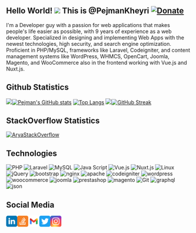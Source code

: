 ## Hello World! <img src="https://media.giphy.com/media/hvRJCLFzcasrR4ia7z/giphy.gif" width="25px"> This is @PejmanKheyri [![Donate](https://img.shields.io/badge/Donate-PayPal-green.svg)](https://www.paypal.com/donate/?hosted_button_id=2RYLRF4UY2WNE)
I'm a Developer guy with a passion for web applications that makes people's life easier as possible, with 9 years of experience as a web developer. Specialized in designing and implementing Web Apps with the newest technologies, high security, and search engine optimization. Proficient in PHP/MySQL, frameworks like Laravel, Codeigniter, and content management systems like WordPress, WHMCS, OpenCart, Joomla, Magento, and WooCommerce also in the frontend working with Vue.js and Nuxt.js.


## Github Statistics

![](https://activity-graph.herokuapp.com/graph?username=pejmankheyri&theme=github&area=true)[![Pejman's GitHub stats](https://github-readme-stats.vercel.app/api?username=pejmankheyri&show_icons=true&theme=darcula&line_height=20)](https://github.com/pejmankheyri/github-readme-stats) [![Top Langs](https://github-readme-stats.vercel.app/api/top-langs/?username=pejmankheyri&theme=darcula&layout=compact)](https://github.com/pejmankheyri/github-readme-stats)
<img src="https://github-profile-trophy.vercel.app/?username=pejmankheyri&theme=gruvbox&row=2&column=7&margin-w=15&margin-h=15 (https://github.com/ryo-ma/github-profile-trophy)">[![GitHub Streak](http://github-readme-streak-stats.herokuapp.com?user=pejmankheyri&theme=darcula)](https://git.io/streak-stats)





## StackOverflow Statistics
[![AryaStackOverflow](https://github-readme-stackoverflow.vercel.app/?userID=2037129&theme=dark)](https://stackoverflow.com/users/2037129/pejman-kheyri)

## Technologies
<img src="https://img.shields.io/badge/-PHP-777BB4?style=for-the-badge&logo=php&logoColor=white" alt="PHP"> <img src="https://img.shields.io/badge/-Laravel-FF2D20?style=for-the-badge&logo=laravel&logoColor=white" alt="Laravel"> <img src="https://img.shields.io/badge/-MySQL-4479A1?style=for-the-badge&logo=mysql&logoColor=white" alt="MySQL"> <img src="https://img.shields.io/badge/-JavaScript-F7DF1E?style=for-the-badge&logo=javascript&logoColor=white" alt="Java Script"> <img src="https://img.shields.io/badge/-Vue.js-4FC08D?style=for-the-badge&logo=vue.js&logoColor=white" alt="Vue.js"> <img src="https://img.shields.io/badge/-Nuxt.js-4FC08D?style=for-the-badge&logo=nuxt.js&logoColor=white" alt="Nuxt.js"> <img src="https://img.shields.io/badge/-Linux-000000?style=for-the-badge&logo=linux&logoColor=f5be04" alt="Linux"> <img src="https://img.shields.io/badge/-jquery-0868AB?style=for-the-badge&logo=jquery&logoColor=white" alt="jQuery"> <img src="https://img.shields.io/badge/-bootstrap-7010EF?style=for-the-badge&logo=bootstrap&logoColor=white" alt="bootstrap"> <img src="https://img.shields.io/badge/-nginx-009137?style=for-the-badge&logo=nginx&logoColor=white" alt="nginx"> <img src="https://img.shields.io/badge/-apache-ffffff?style=for-the-badge&logo=apache&logoColor=AD1515" alt="apache"> <img src="https://img.shields.io/badge/-codeigniter-E74122?style=for-the-badge&logo=codeigniter&logoColor=white" alt="codeigniter"> <img src="https://img.shields.io/badge/-wordpress-20739B?style=for-the-badge&logo=wordpress&logoColor=white" alt="wordpress"> <img src="https://img.shields.io/badge/-woocommerce-7B51AD?style=for-the-badge&logo=woocommerce&logoColor=white" alt="woocommerce"> <img src="https://img.shields.io/badge/-joomla-1D629F?style=for-the-badge&logo=joomla&logoColor=white" alt="joomla"> <img src="https://img.shields.io/badge/-prestashop-ffffff?style=for-the-badge&logo=prestashop&logoColor=D00060" alt="prestashop"> <img src="https://img.shields.io/badge/-magento-EA6021?style=for-the-badge&logo=magento&logoColor=white" alt="magento"> <img src="https://img.shields.io/badge/-Git-E94E31?style=for-the-badge&logo=git&logoColor=white" alt="Git"> <img src="https://img.shields.io/badge/-graphql-DA0093?style=for-the-badge&logo=graphql&logoColor=white" alt="graphql"> <img src="https://img.shields.io/badge/-json-ffffff?style=for-the-badge&logo=json&logoColor=131313" alt="json"> 

    
## Social Media
<a href="https://www.linkedin.com/in/pejmankheyri/"><img align="left" alt="Pejman's LinkedIn" width="30px" src="https://github.com/edent/SuperTinyIcons/blob/master/images/svg/linkedin.svg" /></a><a href="https://stackoverflow.com/users/2037129/pejman-kheyri"><img align="left" alt="Pejman's Stackoverlfow" width="30px" src="https://github.com/edent/SuperTinyIcons/blob/master/images/svg/stackoverflow.svg"/></a><a href="mailto:pejmankheyri@gmail.com"><img align="left" alt="Pejman's Email" width="30px" src="https://github.com/edent/SuperTinyIcons/blob/master/images/svg/gmail.svg" /></a><a href="https://twitter.com/pejmankheyri"><img align="left" alt="Pejman Kheyri - Twitter" width="30px" src="https://github.com/edent/SuperTinyIcons/blob/master/images/svg/twitter.svg" /></a><a href="https://www.instagram.com/pejmankheyri/"><img align="left" alt="Pejman's Instagram" width="30px" src="https://github.com/edent/SuperTinyIcons/blob/master/images/svg/instagram.svg" /></a>

